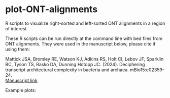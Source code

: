 # plot-ONT-alignments
R scripts to visualize right-sorted and left-sorted ONT alignments in a region of interest

These R scripts can be run directly at the command line with bed files from ONT alignments. They were used in the manuscript below, please cite if using them:

Mattick JSA, Bromley RE, Watson KJ, Adkins RS, Holt CI, Lebov JF, Sparklin BC, Tyson TS, Rasko DA, Dunning Hotopp JC. (2024). Deciphering transcript architectural complexity in bacteria and archaea. mBio15:e02359-24.   
[Manuscript link](https://doi.org/10.1128/mbio.02359-24)

Example plots:

